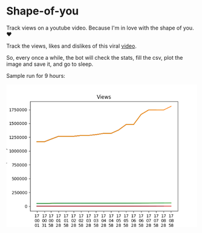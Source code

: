 # Shape-of-you

Track views on a youtube video. Because I'm in love with the shape of you. :heart:

Track the views, likes and dislikes of this viral [video](https://www.youtube.com/watch?v=dTMLTCJzYGM).

So, every once a while, the bot will check the stats, fill the csv, plot the image and save it, and go to sleep.

Sample run for 9 hours:

![view_graph.png](view_graph.png)
